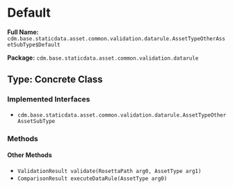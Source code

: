 # Default

**Full Name:** `cdm.base.staticdata.asset.common.validation.datarule.AssetTypeOtherAssetSubType$Default`

**Package:** `cdm.base.staticdata.asset.common.validation.datarule`

## Type: Concrete Class

### Implemented Interfaces

- `cdm.base.staticdata.asset.common.validation.datarule.AssetTypeOtherAssetSubType`

### Methods

#### Other Methods

- `ValidationResult validate(RosettaPath arg0, AssetType arg1)`
- `ComparisonResult executeDataRule(AssetType arg0)`

